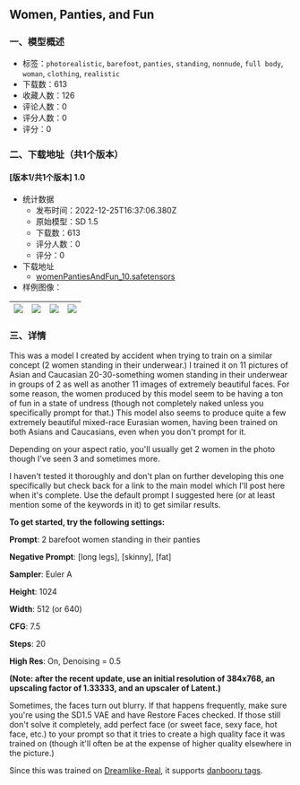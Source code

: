 ## Women, Panties, and Fun
### 一、模型概述

- 标签：`photorealistic`, `barefoot`, `panties`, `standing`, `nonnude`, `full body`, `woman`, `clothing`, `realistic`
- 下载数：613
- 收藏人数：126
- 评论人数：0
- 评分人数：0
- 评分：0

### 二、下载地址（共1个版本）

#### [版本1/共1个版本] 1.0

- 统计数据
  - 发布时间：2022-12-25T16:37:06.380Z
  - 原始模型：SD 1.5
  - 下载数：613
  - 评分人数：0
  - 评分：0
- 下载地址
  - [womenPantiesAndFun_10.safetensors](https://civitai.com/api/download/models/2776)
- 样例图像：

| <img src="https://image.civitai.com/xG1nkqKTMzGDvpLrqFT7WA/e0b4651d-52d0-4ffc-302f-327c0cd05d00/width=450/19840.jpeg" /> | <img src="https://image.civitai.com/xG1nkqKTMzGDvpLrqFT7WA/0095d090-a2e7-4592-481d-0a4e23fbd900/width=450/19839.jpeg" /> | <img src="https://image.civitai.com/xG1nkqKTMzGDvpLrqFT7WA/29f7bcf5-edc4-4860-e4b6-7be7b92e0f00/width=450/19838.jpeg" /> | <img src="https://image.civitai.com/xG1nkqKTMzGDvpLrqFT7WA/f8b4c667-61ae-48fc-5cf5-48b428cac400/width=450/19837.jpeg" /> |
| ---- | ---- | ---- | ---- |


### 三、详情
<p>This was a model I created by accident when trying to train on a similar concept (2 women standing in their underwear.) I trained it on 11 pictures of Asian and Caucasian 20-30-something women standing in their underwear in groups of 2 as well as another 11 images of extremely beautiful faces. For some reason, the women produced by this model seem to be having a ton of fun in a state of undress (though not completely naked unless you specifically prompt for that.) This model also seems to produce quite a few extremely beautiful mixed-race Eurasian women, having been trained on both Asians and Caucasians, even when you don't prompt for it.</p><p>Depending on your aspect ratio, you'll usually get 2 women in the photo though I've seen 3 and sometimes more.</p><p>I haven't tested it thoroughly and don't plan on further developing this one specifically but check back for a link to the main model which I'll post here when it's complete. Use the default prompt I suggested here (or at least mention some of the keywords in it) to get similar results.</p><p><strong>To get started, try the following settings:</strong></p><p><strong>Prompt</strong>: 2 barefoot women standing in their panties</p><p><strong>Negative Prompt</strong>: [long legs], [skinny], [fat]</p><p><strong>Sampler</strong>: Euler A</p><p><strong>Height</strong>: 1024</p><p><strong>Width</strong>: 512 (or 640)</p><p><strong>CFG</strong>: 7.5</p><p><strong>Steps</strong>: 20</p><p><strong>High Res</strong>: On, Denoising = 0.5</p><p><strong>(Note: after the recent update, use an initial resolution of 384x768, an upscaling factor of 1.33333, and an upscaler of Latent.)</strong></p><p>Sometimes, the faces turn out blurry. If that happens frequently, make sure you're using the SD1.5 VAE and have Restore Faces checked. If those still don't solve it completely, add perfect face (or sweet face, sexy face, hot face, etc.) to your prompt so that it tries to create a high quality face it was trained on (though it'll often be at the expense of higher quality elsewhere in the picture.)</p><p>Since this was trained on <a target="_blank" rel="ugc" href="https://civitai.com/models/1276/dreamlike-photoreal">Dreamlike-Real</a>, it supports <a target="_blank" rel="ugc" href="https://danbooru.donmai.us/tags">danbooru tags</a>.</p>